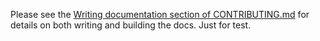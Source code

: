 Please see the [Writing documentation section of CONTRIBUTING.md](../CONTRIBUTING.md#writing-documentation)
for details on both writing and building the docs.
Just for test.
